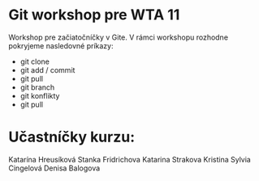 # Git workshop pre WTA 11

Workshop pre začiatočníčky v Gite.
V rámci workshopu rozhodne pokryjeme nasledovné príkazy:

- git clone
- git add / commit
- git pull
- git branch
- git konflikty
- git pull

# Učastníčky kurzu:
Katarína Hreusíková 
Stanka Fridrichova 
Katarina Strakova 
Kristina 
Sylvia Cingelová 
Denisa Balogova

